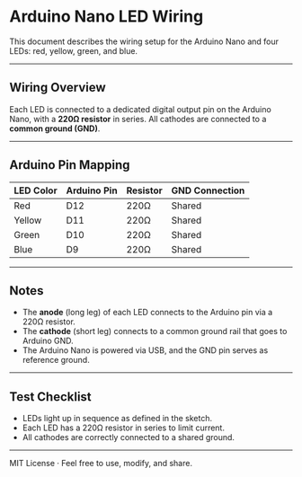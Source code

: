 # Arduino Nano LED Wiring

This document describes the wiring setup for the Arduino Nano and four LEDs: red, yellow, green, and blue.

---

## Wiring Overview

Each LED is connected to a dedicated digital output pin on the Arduino Nano, with a **220Ω resistor** in series.
All cathodes are connected to a **common ground (GND)**.

---

## Arduino Pin Mapping

| LED Color | Arduino Pin | Resistor | GND Connection |
|-----------|-------------|----------|----------------|
| Red       | D12         | 220Ω     | Shared         |
| Yellow    | D11         | 220Ω     | Shared         |
| Green     | D10         | 220Ω     | Shared         |
| Blue      | D9          | 220Ω     | Shared         |

---


## Notes

- The **anode** (long leg) of each LED connects to the Arduino pin via a 220Ω resistor.
- The **cathode** (short leg) connects to a common ground rail that goes to Arduino GND.
- The Arduino Nano is powered via USB, and the GND pin serves as reference ground.

---

## Test Checklist

- LEDs light up in sequence as defined in the sketch.
- Each LED has a 220Ω resistor in series to limit current.
- All cathodes are correctly connected to a shared ground.

---


MIT License · Feel free to use, modify, and share.
